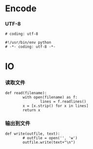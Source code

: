 
# Encode

### UTF-8
```
# coding: utf-8
```
```
#!/usr/bin/env python
# -*- coding: utf-8 -*-
```

# IO

### 读取文件
```
def read(filename):
        with open(filename) as f:
                lines = f.readlines()
        x = [x.strip() for x in lines]
        return x
```

### 输出到文件
```
def write(outfile, text):
        # outfile = open('', 'w')
        outfile.write(text+"\n")
```

